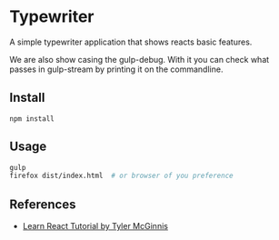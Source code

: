 # Typewriter
A simple typewriter application that shows reacts basic features. 

We are also show casing the gulp-debug. With it you can check what passes in gulp-stream by printing it on the commandline.

## Install
`npm install`

## Usage
```bash
gulp
firefox dist/index.html  # or browser of you preference
```

## References
* [Learn React Tutorial by Tyler McGinnis](http://tylermcginnis.com/reactjs-tutorial-a-comprehensive-guide-to-building-apps-with-react/)